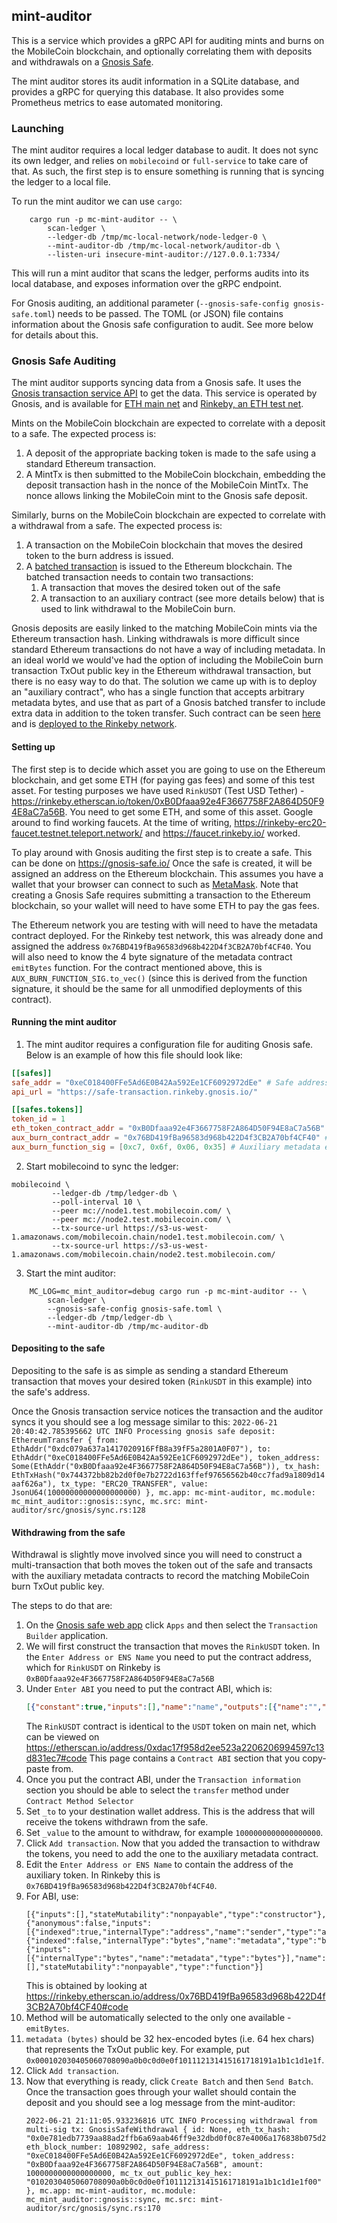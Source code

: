 ## mint-auditor

This is a service which provides a gRPC API for auditing mints and burns on the MobileCoin blockchain, and optionally correlating them with deposits and withdrawals on a [Gnosis Safe](https://gnosis-safe.io/).

The mint auditor stores its audit information in a SQLite database, and provides a gRPC for querying this database.
It also provides some Prometheus metrics to ease automated monitoring.

### Launching

The mint auditor requires a local ledger database to audit. It does not sync its own ledger, and relies on `mobilecoind` or `full-service` to take care of that. As such, the first step is to ensure something is running that is syncing the ledger to a local file.

To run the mint auditor we can use `cargo`:
```
    cargo run -p mc-mint-auditor -- \
        scan-ledger \
        --ledger-db /tmp/mc-local-network/node-ledger-0 \
        --mint-auditor-db /tmp/mc-local-network/auditor-db \
        --listen-uri insecure-mint-auditor://127.0.0.1:7334/
```

This will run a mint auditor that scans the ledger, performs audits into its local database, and exposes information over the gRPC endpoint.

For Gnosis auditing, an additional parameter (`--gnosis-safe-config gnosis-safe.toml`) needs to be passed. The TOML (or JSON) file contains information about the Gnosis safe configuration to audit. See more below for details about this.


### Gnosis Safe Auditing

The mint auditor supports syncing data from a Gnosis safe. It uses the [Gnosis transaction service API](https://github.com/safe-global/safe-transaction-service/) to get the data. This service is operated by Gnosis, and is available for [ETH main net](https://safe-transaction.gnosis.io/) and [Rinkeby, an ETH test net](https://safe-transaction.rinkeby.gnosis.io/).

Mints on the MobileCoin blockchain are expected to correlate with a deposit to a safe. The expected process is:
1. A deposit of the appropriate backing token is made to the safe using a standard Ethereum transaction.
2. A MintTx is then submitted to the MobileCoin blockchain, embedding the deposit transaction hash in the nonce of the
   MobileCoin MintTx. The nonce allows linking the MobileCoin mint to the Gnosis safe deposit.

Similarly, burns on the MobileCoin blockchain are expected to correlate with a withdrawal from a safe. The expected process is:
1. A transaction on the MobileCoin blockchain that moves the desired token to the burn address is issued.
2. A [batched transaction](https://help.gnosis-safe.io/en/articles/4680071-transaction-builder) is issued to the Ethereum blockchain. The batched transaction needs to contain two transactions:
    1. A transaction that moves the desired token out of the safe
    1. A transaction to an auxiliary contract (see more details below) that is used to link withdrawal to the MobileCoin burn.

Gnosis deposits are easily linked to the matching MobileCoin mints via the Ethereum transaction hash. Linking withdrawals is more difficult since standard Ethereum transactions do not have a way of including metadata. In an ideal world we would've had the option of including the MobileCoin burn transaction TxOut public key in the Ethereum withdrawal transaction, but there is no easy way to do that.
The solution we came up with is to deploy an "auxiliary contract", who has a single function that accepts arbitrary metadata bytes, and use that as part of a Gnosis batched transfer to include extra data in addition to the token transfer. Such contract can be seen [here](https://github.com/tbrent/ethereum-metadata) and is [deployed to the Rinkeby network](https://rinkeby.etherscan.io/address/0x76BD419fBa96583d968b422D4f3CB2A70bf4CF40).

#### Setting up

The first step is to decide which asset you are going to use on the Ethereum blockchain, and get some ETH (for paying gas fees) and some of this test asset. For testing purposes we have used `RinkUSDT` (Test USD Tether) - https://rinkeby.etherscan.io/token/0xB0Dfaaa92e4F3667758F2A864D50F94E8aC7a56B. You need to get some ETH, and some of this asset. Google around to find working faucets. At the time of writing, https://rinkeby-erc20-faucet.testnet.teleport.network/ and https://faucet.rinkeby.io/ worked.

To play around with Gnosis auditing the first step is to create a safe. This can be done on https://gnosis-safe.io/
Once the safe is created, it will be assigned an address on the Ethereum blockchain. This assumes you have a wallet that your browser can connect to such as [MetaMask](https://metamask.io/). Note that creating a Gnosis Safe requires submitting a transaction to the Ethereum blockchain, so your wallet will need to have some ETH to pay the gas fees.

The Ethereum network you are testing with will need to have the metadata contract deployed. For the Rinkeby test network, this was already done and assigned the address `0x76BD419fBa96583d968b422D4f3CB2A70bf4CF40`.
You will also need to know the 4 byte signature of the metadata contract `emitBytes` function. For the contract mentioned above, this is `AUX_BURN_FUNCTION_SIG.to_vec()` (since this is derived from the function signature, it should be the same for all unmodified deployments of this contract).

#### Running the mint auditor

1. The mint auditor requires a configuration file for auditing Gnosis safe. Below is an example of how this file should look like:

```toml
[[safes]]
safe_addr = "0xeC018400FFe5Ad6E0B42Aa592Ee1CF6092972dEe" # Safe address that is available once it is created
api_url = "https://safe-transaction.rinkeby.gnosis.io/"

[[safes.tokens]]
token_id = 1
eth_token_contract_addr = "0xB0Dfaaa92e4F3667758F2A864D50F94E8aC7a56B" # RinkUSDT
aux_burn_contract_addr = "0x76BD419fBa96583d968b422D4f3CB2A70bf4CF40" # Auxiliary metadata contract address
aux_burn_function_sig = [0xc7, 0x6f, 0x06, 0x35] # Auxiliary metadata emitBytes function signature hash
```

2. Start mobilecoind to sync the ledger:
```
mobilecoind \
         --ledger-db /tmp/ledger-db \
         --poll-interval 10 \
         --peer mc://node1.test.mobilecoin.com/ \
         --peer mc://node2.test.mobilecoin.com/ \
         --tx-source-url https://s3-us-west-1.amazonaws.com/mobilecoin.chain/node1.test.mobilecoin.com/ \
         --tx-source-url https://s3-us-west-1.amazonaws.com/mobilecoin.chain/node2.test.mobilecoin.com/
```

3. Start the mint auditor:
```
    MC_LOG=mc_mint_auditor=debug cargo run -p mc-mint-auditor -- \
        scan-ledger \
        --gnosis-safe-config gnosis-safe.toml \
        --ledger-db /tmp/ledger-db \
        --mint-auditor-db /tmp/mc-auditor-db
```
#### Depositing to the safe

Depositing to the safe is as simple as sending a standard Ethereum transaction that moves your desired token (`RinkUSDT` in this example) into the safe's address.

Once the Gnosis transaction service notices the transaction and the auditor syncs it you should see a log message similar to this:
`2022-06-21 20:40:42.785395662 UTC INFO Processing gnosis safe deposit: EthereumTransfer { from: EthAddr("0xdc079a637a1417020916FfB8a39fF5a2801A0F07"), to: EthAddr("0xeC018400FFe5Ad6E0B42Aa592Ee1CF6092972dEe"), token_address: Some(EthAddr("0xB0Dfaaa92e4F3667758F2A864D50F94E8aC7a56B")), tx_hash: EthTxHash("0x744372bb82b2d0f0e7b2722d163ffef97656562b40cc7fad9a1809d14aaf626a"), tx_type: "ERC20_TRANSFER", value: JsonU64(10000000000000000000) }, mc.app: mc-mint-auditor, mc.module: mc_mint_auditor::gnosis::sync, mc.src: mint-auditor/src/gnosis/sync.rs:128`

#### Withdrawing from the safe

Withdrawal is slightly move involved since you will need to construct a multi-transaction that both moves the token out of the safe and transacts with the auxiliary metadata contracts to record the matching MobileCoin burn TxOut public key.

The steps to do that are:
1. On the [Gnosis safe web app](https://gnosis-safe.io/app/) click `Apps` and then select the `Transaction Builder` application.
2. We will first construct the transaction that moves the `RinkUSDT` token. In the `Enter Address or ENS Name` you need to put the contract address, which for `RinkUSDT` on Rinkeby is `0xB0Dfaaa92e4F3667758F2A864D50F94E8aC7a56B`
3. Under `Enter ABI` you need to put the contract ABI, which is:
    ```json
    [{"constant":true,"inputs":[],"name":"name","outputs":[{"name":"","type":"string"}],"payable":false,"stateMutability":"view","type":"function"},{"constant":false,"inputs":[{"name":"_upgradedAddress","type":"address"}],"name":"deprecate","outputs":[],"payable":false,"stateMutability":"nonpayable","type":"function"},{"constant":false,"inputs":[{"name":"_spender","type":"address"},{"name":"_value","type":"uint256"}],"name":"approve","outputs":[],"payable":false,"stateMutability":"nonpayable","type":"function"},{"constant":true,"inputs":[],"name":"deprecated","outputs":[{"name":"","type":"bool"}],"payable":false,"stateMutability":"view","type":"function"},{"constant":false,"inputs":[{"name":"_evilUser","type":"address"}],"name":"addBlackList","outputs":[],"payable":false,"stateMutability":"nonpayable","type":"function"},{"constant":true,"inputs":[],"name":"totalSupply","outputs":[{"name":"","type":"uint256"}],"payable":false,"stateMutability":"view","type":"function"},{"constant":false,"inputs":[{"name":"_from","type":"address"},{"name":"_to","type":"address"},{"name":"_value","type":"uint256"}],"name":"transferFrom","outputs":[],"payable":false,"stateMutability":"nonpayable","type":"function"},{"constant":true,"inputs":[],"name":"upgradedAddress","outputs":[{"name":"","type":"address"}],"payable":false,"stateMutability":"view","type":"function"},{"constant":true,"inputs":[{"name":"","type":"address"}],"name":"balances","outputs":[{"name":"","type":"uint256"}],"payable":false,"stateMutability":"view","type":"function"},{"constant":true,"inputs":[],"name":"decimals","outputs":[{"name":"","type":"uint256"}],"payable":false,"stateMutability":"view","type":"function"},{"constant":true,"inputs":[],"name":"maximumFee","outputs":[{"name":"","type":"uint256"}],"payable":false,"stateMutability":"view","type":"function"},{"constant":true,"inputs":[],"name":"_totalSupply","outputs":[{"name":"","type":"uint256"}],"payable":false,"stateMutability":"view","type":"function"},{"constant":false,"inputs":[],"name":"unpause","outputs":[],"payable":false,"stateMutability":"nonpayable","type":"function"},{"constant":true,"inputs":[{"name":"_maker","type":"address"}],"name":"getBlackListStatus","outputs":[{"name":"","type":"bool"}],"payable":false,"stateMutability":"view","type":"function"},{"constant":true,"inputs":[{"name":"","type":"address"},{"name":"","type":"address"}],"name":"allowed","outputs":[{"name":"","type":"uint256"}],"payable":false,"stateMutability":"view","type":"function"},{"constant":true,"inputs":[],"name":"paused","outputs":[{"name":"","type":"bool"}],"payable":false,"stateMutability":"view","type":"function"},{"constant":true,"inputs":[{"name":"who","type":"address"}],"name":"balanceOf","outputs":[{"name":"","type":"uint256"}],"payable":false,"stateMutability":"view","type":"function"},{"constant":false,"inputs":[],"name":"pause","outputs":[],"payable":false,"stateMutability":"nonpayable","type":"function"},{"constant":true,"inputs":[],"name":"getOwner","outputs":[{"name":"","type":"address"}],"payable":false,"stateMutability":"view","type":"function"},{"constant":true,"inputs":[],"name":"owner","outputs":[{"name":"","type":"address"}],"payable":false,"stateMutability":"view","type":"function"},{"constant":true,"inputs":[],"name":"symbol","outputs":[{"name":"","type":"string"}],"payable":false,"stateMutability":"view","type":"function"},{"constant":false,"inputs":[{"name":"_to","type":"address"},{"name":"_value","type":"uint256"}],"name":"transfer","outputs":[],"payable":false,"stateMutability":"nonpayable","type":"function"},{"constant":false,"inputs":[{"name":"newBasisPoints","type":"uint256"},{"name":"newMaxFee","type":"uint256"}],"name":"setParams","outputs":[],"payable":false,"stateMutability":"nonpayable","type":"function"},{"constant":false,"inputs":[{"name":"amount","type":"uint256"}],"name":"issue","outputs":[],"payable":false,"stateMutability":"nonpayable","type":"function"},{"constant":false,"inputs":[{"name":"amount","type":"uint256"}],"name":"redeem","outputs":[],"payable":false,"stateMutability":"nonpayable","type":"function"},{"constant":true,"inputs":[{"name":"_owner","type":"address"},{"name":"_spender","type":"address"}],"name":"allowance","outputs":[{"name":"remaining","type":"uint256"}],"payable":false,"stateMutability":"view","type":"function"},{"constant":true,"inputs":[],"name":"basisPointsRate","outputs":[{"name":"","type":"uint256"}],"payable":false,"stateMutability":"view","type":"function"},{"constant":true,"inputs":[{"name":"","type":"address"}],"name":"isBlackListed","outputs":[{"name":"","type":"bool"}],"payable":false,"stateMutability":"view","type":"function"},{"constant":false,"inputs":[{"name":"_clearedUser","type":"address"}],"name":"removeBlackList","outputs":[],"payable":false,"stateMutability":"nonpayable","type":"function"},{"constant":true,"inputs":[],"name":"MAX_UINT","outputs":[{"name":"","type":"uint256"}],"payable":false,"stateMutability":"view","type":"function"},{"constant":false,"inputs":[{"name":"newOwner","type":"address"}],"name":"transferOwnership","outputs":[],"payable":false,"stateMutability":"nonpayable","type":"function"},{"constant":false,"inputs":[{"name":"_blackListedUser","type":"address"}],"name":"destroyBlackFunds","outputs":[],"payable":false,"stateMutability":"nonpayable","type":"function"},{"inputs":[{"name":"_initialSupply","type":"uint256"},{"name":"_name","type":"string"},{"name":"_symbol","type":"string"},{"name":"_decimals","type":"uint256"}],"payable":false,"stateMutability":"nonpayable","type":"constructor"},{"anonymous":false,"inputs":[{"indexed":false,"name":"amount","type":"uint256"}],"name":"Issue","type":"event"},{"anonymous":false,"inputs":[{"indexed":false,"name":"amount","type":"uint256"}],"name":"Redeem","type":"event"},{"anonymous":false,"inputs":[{"indexed":false,"name":"newAddress","type":"address"}],"name":"Deprecate","type":"event"},{"anonymous":false,"inputs":[{"indexed":false,"name":"feeBasisPoints","type":"uint256"},{"indexed":false,"name":"maxFee","type":"uint256"}],"name":"Params","type":"event"},{"anonymous":false,"inputs":[{"indexed":false,"name":"_blackListedUser","type":"address"},{"indexed":false,"name":"_balance","type":"uint256"}],"name":"DestroyedBlackFunds","type":"event"},{"anonymous":false,"inputs":[{"indexed":false,"name":"_user","type":"address"}],"name":"AddedBlackList","type":"event"},{"anonymous":false,"inputs":[{"indexed":false,"name":"_user","type":"address"}],"name":"RemovedBlackList","type":"event"},{"anonymous":false,"inputs":[{"indexed":true,"name":"owner","type":"address"},{"indexed":true,"name":"spender","type":"address"},{"indexed":false,"name":"value","type":"uint256"}],"name":"Approval","type":"event"},{"anonymous":false,"inputs":[{"indexed":true,"name":"from","type":"address"},{"indexed":true,"name":"to","type":"address"},{"indexed":false,"name":"value","type":"uint256"}],"name":"Transfer","type":"event"},{"anonymous":false,"inputs":[],"name":"Pause","type":"event"},{"anonymous":false,"inputs":[],"name":"Unpause","type":"event"}]
    ```
    The `RinkUSDT` contract is identical to the `USDT` token on main net, which can be viewed on https://etherscan.io/address/0xdac17f958d2ee523a2206206994597c13d831ec7#code
    This page contains a `Contract ABI` section that you copy-paste from.
4. Once you put the contract ABI, under the `Transaction information` section you should be able to select the `transfer` method under `Contract Method Selector`
5. Set `_to` to your destination wallet address. This is the address that will receive the tokens withdrawn from the safe.
6. Set `_value` to the amount to withdraw, for example `1000000000000000000`.
7. Click `Add transaction`. Now that you added the transaction to withdraw the tokens, you need to add the one to the auxiliary metadata contract.
8. Edit the `Enter Address or ENS Name` to contain the address of the auxiliary token. In Rinkeby this is `0x76BD419fBa96583d968b422D4f3CB2A70bf4CF40`.
9. For ABI, use:
    ```
    [{"inputs":[],"stateMutability":"nonpayable","type":"constructor"},{"anonymous":false,"inputs":[{"indexed":true,"internalType":"address","name":"sender","type":"address"},{"indexed":false,"internalType":"bytes","name":"metadata","type":"bytes"}],"name":"MetadataReceived","type":"event"},{"inputs":[{"internalType":"bytes","name":"metadata","type":"bytes"}],"name":"emitBytes","outputs":[],"stateMutability":"nonpayable","type":"function"}]
    ```
    This is obtained by looking at https://rinkeby.etherscan.io/address/0x76BD419fBa96583d968b422D4f3CB2A70bf4CF40#code
10. Method will be automatically selected to the only one available - `emitBytes`.
11. `metadata (bytes)` should be 32 hex-encoded bytes (i.e. 64 hex chars) that represents the TxOut public key. For example, put `0x000102030405060708090a0b0c0d0e0f101112131415161718191a1b1c1d1e1f`.
12. Click `Add transaction`.
13. Now that everything is ready, click `Create Batch` and then `Send Batch`. Once the transaction goes through your wallet should contain the deposit and you should see a log message from the mint-auditor:
    ```
    2022-06-21 21:11:05.933236816 UTC INFO Processing withdrawal from multi-sig tx: GnosisSafeWithdrawal { id: None, eth_tx_hash: "0x0e781edb7739aa88ad2ffb6a69aab46ff9e32dbd0f0c87e4006a176838b075d2", eth_block_number: 10892902, safe_address: "0xeC018400FFe5Ad6E0B42Aa592Ee1CF6092972dEe", token_address: "0xB0Dfaaa92e4F3667758F2A864D50F94E8aC7a56B", amount: 1000000000000000000, mc_tx_out_public_key_hex: "0102030405060708090a0b0c0d0e0f101112131415161718191a1b1c1d1e1f00" }, mc.app: mc-mint-auditor, mc.module: mc_mint_auditor::gnosis::sync, mc.src: mint-auditor/src/gnosis/sync.rs:170
    ```